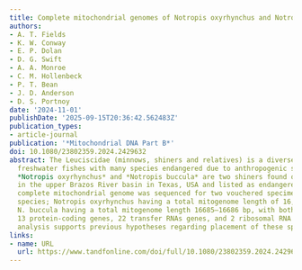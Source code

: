 ```yaml
---
title: Complete mitochondrial genomes of Notropis oxyrhynchus and Notropis buccula (Cypriniformes:Leuciscidae)
authors:
- A. T. Fields
- K. W. Conway
- E. P. Dolan
- D. G. Swift
- A. A. Monroe
- C. M. Hollenbeck
- P. T. Bean
- J. D. Anderson
- D. S. Portnoy
date: '2024-11-01'
publishDate: '2025-09-15T20:36:42.562483Z'
publication_types:
- article-journal
publication: '*Mitochondrial DNA Part B*'
doi: 10.1080/23802359.2024.2429632
abstract: The Leuciscidae (minnows, shiners and relatives) is a diverse family of
  freshwater fishes with many species endangered due to anthropogenic stressors. 
  *Notropis oxyrhynchus* and *Notropis buccula* are two shiners found only 
  in the upper Brazos River basin in Texas, USA and listed as endangered due to contracted habitat. The
  complete mitochondrial genome was sequenced for two vouchered specimens for each
  species; Notropis oxyrhynchus having a total mitogenome length of 16,711 bp and
  N. buccula having a total mitogenome length 16685–16686 bp, with both including
  13 protein-coding genes, 22 transfer RNAs genes, and 2 ribosomal RNA genes. Phylogenetic
  analysis supports previous hypotheses regarding placement of these species.
links:
- name: URL
  url: https://www.tandfonline.com/doi/full/10.1080/23802359.2024.2429632
---
```

